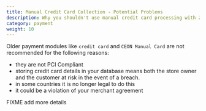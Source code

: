 ```yaml
---
title: Manual Credit Card Collection - Potential Problems 
description: Why you shouldn't use manual credit card processing with Zen Cart 
category: payment
weight: 10
---
```


Older payment modules like `credit card` and `CEON Manual Card` are not recommended for the following reasons: 

- they are not PCI Compliant
- storing credit card details in your database means both the store owner and the customer at risk in the event of a breach. 
- in some countries it is no longer legal to do this
- it could be a violation of your merchant agreement 

FIXME add more details


